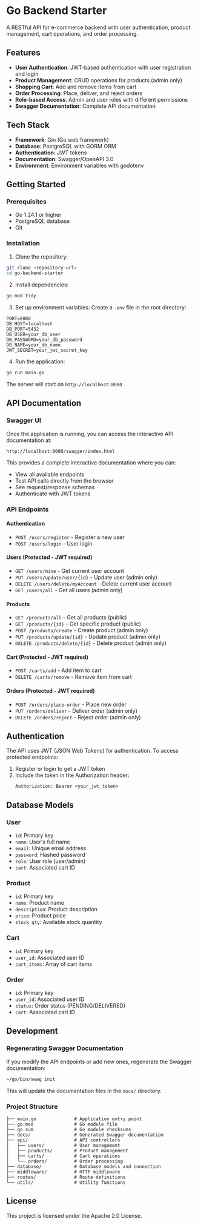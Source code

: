# Go Backend Starter

A RESTful API for e-commerce backend with user authentication, product management, cart operations, and order processing.

## Features

- **User Authentication**: JWT-based authentication with user registration and login
- **Product Management**: CRUD operations for products (admin only)
- **Shopping Cart**: Add and remove items from cart
- **Order Processing**: Place, deliver, and reject orders
- **Role-based Access**: Admin and user roles with different permissions
- **Swagger Documentation**: Complete API documentation

## Tech Stack

- **Framework**: Gin (Go web framework)
- **Database**: PostgreSQL with GORM ORM
- **Authentication**: JWT tokens
- **Documentation**: Swagger/OpenAPI 3.0
- **Environment**: Environment variables with godotenv

## Getting Started

### Prerequisites

- Go 1.24.1 or higher
- PostgreSQL database
- Git

### Installation

1. Clone the repository:
```bash
git clone <repository-url>
cd go-backend-starter
```

2. Install dependencies:
```bash
go mod tidy
```

3. Set up environment variables:
Create a `.env` file in the root directory:
```env
PORT=8080
DB_HOST=localhost
DB_PORT=5432
DB_USER=your_db_user
DB_PASSWORD=your_db_password
DB_NAME=your_db_name
JWT_SECRET=your_jwt_secret_key
```

4. Run the application:
```bash
go run main.go
```

The server will start on `http://localhost:8080`

## API Documentation

### Swagger UI

Once the application is running, you can access the interactive API documentation at:

```
http://localhost:8080/swagger/index.html
```

This provides a complete interactive documentation where you can:
- View all available endpoints
- Test API calls directly from the browser
- See request/response schemas
- Authenticate with JWT tokens

### API Endpoints

#### Authentication
- `POST /users/register` - Register a new user
- `POST /users/login` - User login

#### Users (Protected - JWT required)
- `GET /users/mine` - Get current user account
- `PUT /users/update/user/{id}` - Update user (admin only)
- `DELETE /users/delete/myAccount` - Delete current user account
- `GET /users/all` - Get all users (admin only)

#### Products
- `GET /products/all` - Get all products (public)
- `GET /products/{id}` - Get specific product (public)
- `POST /products/create` - Create product (admin only)
- `PUT /products/update/{id}` - Update product (admin only)
- `DELETE /products/delete/{id}` - Delete product (admin only)

#### Cart (Protected - JWT required)
- `POST /carts/add` - Add item to cart
- `DELETE /carts/remove` - Remove item from cart

#### Orders (Protected - JWT required)
- `POST /orders/place-order` - Place new order
- `PUT /orders/deliver` - Deliver order (admin only)
- `DELETE /orders/reject` - Reject order (admin only)

## Authentication

The API uses JWT (JSON Web Tokens) for authentication. To access protected endpoints:

1. Register or login to get a JWT token
2. Include the token in the Authorization header:
   ```
   Authorization: Bearer <your_jwt_token>
   ```

## Database Models

### User
- `id`: Primary key
- `name`: User's full name
- `email`: Unique email address
- `password`: Hashed password
- `role`: User role (user/admin)
- `cart`: Associated cart ID

### Product
- `id`: Primary key
- `name`: Product name
- `description`: Product description
- `price`: Product price
- `stock_qty`: Available stock quantity

### Cart
- `id`: Primary key
- `user_id`: Associated user ID
- `cart_items`: Array of cart items

### Order
- `id`: Primary key
- `user_id`: Associated user ID
- `status`: Order status (PENDING/DELIVERED)
- `cart`: Associated cart ID

## Development

### Regenerating Swagger Documentation

If you modify the API endpoints or add new ones, regenerate the Swagger documentation:

```bash
~/go/bin/swag init
```

This will update the documentation files in the `docs/` directory.

### Project Structure

```
├── main.go              # Application entry point
├── go.mod               # Go module file
├── go.sum               # Go module checksums
├── docs/                # Generated Swagger documentation
├── api/                 # API controllers
│   ├── users/           # User management
│   ├── products/        # Product management
│   ├── carts/           # Cart operations
│   └── orders/          # Order processing
├── database/            # Database models and connection
├── middleware/          # HTTP middleware
├── routes/              # Route definitions
└── utils/               # Utility functions
```

## License

This project is licensed under the Apache 2.0 License. 